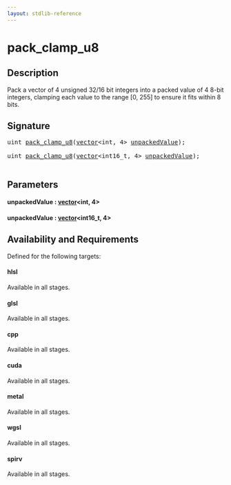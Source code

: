 ```yaml
---
layout: stdlib-reference
---
```


# pack\_clamp\_u8

## Description

Pack a vector of 4 unsigned 32/16 bit integers into a packed value of 4 8-bit integers,
clamping each value to the range [0, 255] to ensure it fits within 8 bits.




## Signature 

<pre>
<span class="code_keyword">uint</span> <a href=".html">pack_clamp_u8</a>(<a href="../../types/vector/index.html" class="code_type">vector</a>&lt;<span class="code_keyword">int</span>, 4&gt; <a href=".html#decl-unpackedValue" class="code_param">unpackedValue</a>);

<span class="code_keyword">uint</span> <a href=".html">pack_clamp_u8</a>(<a href="../../types/vector/index.html" class="code_type">vector</a>&lt;int16_t, 4&gt; <a href=".html#decl-unpackedValue" class="code_param">unpackedValue</a>);

</pre>

## Parameters

####  <a id="decl-unpackedValue"></a>unpackedValue  : [vector](../../types/vector/index.html)\<int, 4\>
####  <a id="decl-unpackedValue"></a>unpackedValue  : [vector](../../types/vector/index.html)\<int16\_t, 4\>

## Availability and Requirements

Defined for the following targets:

#### hlsl
Available in all stages.

#### glsl
Available in all stages.

#### cpp
Available in all stages.

#### cuda
Available in all stages.

#### metal
Available in all stages.

#### wgsl
Available in all stages.

#### spirv
Available in all stages.



